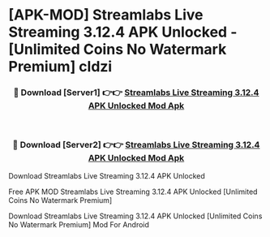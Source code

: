 # [APK-MOD] Streamlabs  Live Streaming 3.12.4 APK Unlocked - [Unlimited Coins No Watermark Premium] cldzi



<div align="center">
<h3>🔴 Download [Server1] 👉👉 <a href="https://momento.my/?title=Streamlabs__Live_Streaming_3.12.4_APK_Unlocked">Streamlabs  Live Streaming 3.12.4 APK Unlocked Mod Apk</a></h3><br>

<h3>🔴 Download [Server2] 👉👉 <a href="https://momento.my/?title=Streamlabs__Live_Streaming_3.12.4_APK_Unlocked">Streamlabs  Live Streaming 3.12.4 APK Unlocked Mod Apk</a></h3>
</div>



Download Streamlabs  Live Streaming 3.12.4 APK Unlocked 

Free APK MOD Streamlabs  Live Streaming 3.12.4 APK Unlocked [Unlimited Coins No Watermark Premium]

Download Streamlabs  Live Streaming 3.12.4 APK Unlocked [Unlimited Coins No Watermark Premium] Mod For Android
